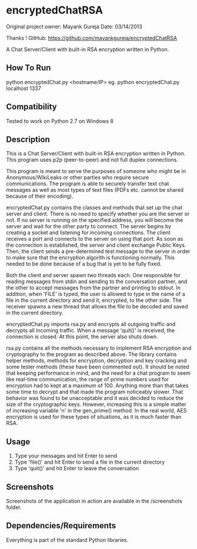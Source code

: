 encryptedChatRSA
===================

Original project owner: Mayank Gureja
Date: 03/14/2013

Thanks ! GitHub: https://github.com/mayankgureja/encryptedChatRSA

A Chat Server/Client with built-in RSA encryption written in Python.

How To Run
----------

python encryptedChat.py <hostname/IP> <port>
eg. python encryptedChat.py localhost 1337

Compatibility
-------------

Tested to work on Python 2.7 on Windows 8

Description
------------

This is a Chat Server/Client with built-in RSA encryption written in Python. This program uses p2p (peer-to-peer) and not full duplex connections.

This program is meant to serve the purposes of someone who might be in Anonymous/WikiLeaks or other parties who require secure communications. The program is able to securely transfer text chat messages as well as most types of text files (PDFs etc. cannot be shared because of their encoding).

encryptedChat.py contains the classes and methods that set up the chat server and client. There is no need to specify whether you are the server or not. If no server is running on the specified address, you will become the server and wait for the other party to connect. The server begins by creating a socket and listening for incoming connections. The client receives a port and connects to the server on using that port. As soon as the connection is established, the server and client exchange Public Keys. Then, the client sends a pre-determined test message to the server in order to make sure that the encryption algorith is functioning normally. This needed to be done because of a bug that is yet to be fully fixed.

Both the client and server spawn two threads each. One responsible for reading messages from stdin and sending to the conversation partner, and the other to accept messages from the partner and printing to stdout. In addition, when 'FILE' is typed, the user is allowed to type in the name of a file in the current directory and send it, encrypted, to the other side. The receiver spawns a new thread that allows the file to be decoded and saved in the current directory.

encryptedChat.py imports rsa.py and encrypts all outgoing traffic and decrypts all incoming traffic. When a message 'quit()' is received, the connection is closed. At this point, the server also shuts down.

rsa.py contains all the methods necessary to implement RSA encryption and cryptography to the program as described above. The library contains helper methods, methods for encryption, decryption and key cracking and some tester methods (these have been commented out). It should be noted that keeping performance in mind, and the need for a chat program to seem like real-time communication, the range of prime numbers used for encryption had to kept at a maximum of 100. Anything more than that takes some time to decrypt and that made the program noticeably slower. That behavior was found to be unacceptable and it was decided to reduce the size of the cryptographic keys. However, increasing this is a simple matter of increasing variable 'n' in the gen_prime() method. In the real world, AES encryption is used for these types of situations, as it is much faster than RSA.

Usage
-----

1. Type your messages and hit Enter to send
2. Type 'file()' and hit Enter to send a file in the current directory
3. Type 'quit()' and hit Enter to leave the conversation	

Screenshots
-----------

Screenshots of the application in action are available in the /screenshots folder.

Dependencies/Requirements
-------------------------

Everything is part of the standard Python libraries.